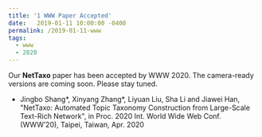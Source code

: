 ```yaml
---
title: '1 WWW Paper Accepted'
date:   2019-01-11 10:00:00 -0400
permalink: /2019-01-11-www
tags:
  - www
  - 2020
---
```


Our **NetTaxo** paper has been accepted by WWW 2020. The camera-ready versions are coming soon. Please stay tuned.

- Jingbo Shang*, Xinyang Zhang*, Liyuan Liu, Sha Li and Jiawei Han, "NetTaxo: Automated Topic Taxonomy Construction from Large-Scale Text-Rich Network", in Proc. 2020 Int. World Wide Web Conf. (WWW’20), Taipei, Taiwan, Apr. 2020 